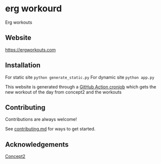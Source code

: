 # erg workourd 
Erg workouts 

## Website
https://ergworkouts.com

## Installation

For static site
`python generate_static.py`
For dynamic site
`python app.py`

This website is generated through a [GitHub Action cronjob](https://github.com/mediantre/erg4life/blob/main/.github/workflows/main.yml) which gets the new workout of the day from concept2 and the workouts 

## Contributing

Contributions are always welcome!

See [contributing.md](contributing.md) for ways to get started.

## Acknowledgements

[Concept2](https://log.concept2.com/)
